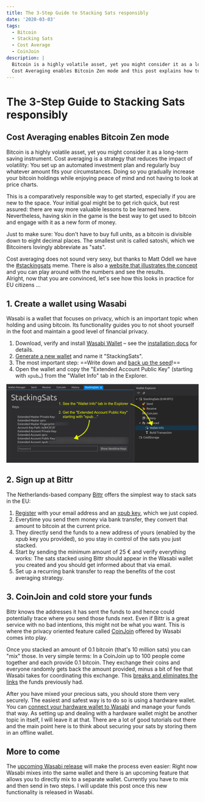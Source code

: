 ```yaml
---
title: The 3-Step Guide to Stacking Sats responsibly
date: '2020-03-03'
tags:
  - Bitcoin
  - Stacking Sats
  - Cost Average
  - CoinJoin
description: |
  Bitcoin is a highly volatile asset, yet you might consider it as a long-term saving instrument.
  Cost Averaging enables Bitcoin Zen mode and this post explains how to stack sats responsibly.
---
```

# The 3-Step Guide to Stacking Sats responsibly

## Cost Averaging enables Bitcoin Zen mode

Bitcoin is a highly volatile asset, yet you might consider it as a long-term saving instrument.
Cost averaging is a strategy that reduces the impact of volatility:
You set up an automated investment plan and regularly buy whatever amount fits your circumstances.
Doing so you gradually increase your bitcoin holdings while enjoying peace of mind and not having to look at price charts.

This is a comparatively responsible way to get started, especially if you are new to the space.
Your initial goal might be to get rich quick, but rest assured: there are way more valuable lessons to be learned here.
Nevertheless, having skin in the game is the best way to get used to bitcoin and engage with it as a new form of money.

<p class="note">
Just to make sure:
You don't have to buy full units, as a bitcoin is divisible down to eight decimal places.
The smallest unit is called satoshi, which we Bitcoiners lovingly abbreviate as "sats".
</p>

Cost averaging does not sound very sexy, but thanks to Matt Odell we have the [#stackingsats](https://twitter.com/matt_odell/status/1117222441867194374) meme.
There is also a [website that illustrates the concept](https://dcabtc.com/) and you can play around with the numbers and see the results.
<br>
Alright, now that you are convinced, let's see how this looks in practice for EU citizens …

## 1. Create a wallet using Wasabi

Wasabi is a wallet that focuses on privacy, which is an important topic when holding and using bitcoin.
Its functionality guides you to not shoot yourself in the foot and maintain a good level of financial privacy.

1. Download, verify and install [Wasabi Wallet](https://wasabiwallet.io/) – see the [installation docs](https://docs.wasabiwallet.io/using-wasabi/InstallPackage.html) for details.
2. [Generate a new wallet](https://docs.wasabiwallet.io/using-wasabi/WalletGeneration.html#generating-the-wallet-step-by-step) and name it "StackingSats".
3. The most important step: ==Write down and [back up the seed](https://docs.wasabiwallet.io/using-wasabi/WalletGeneration.html#backup)!==
4. Open the wallet and copy the "Extended Account Public Key" (starting with `xpub…`) from the "Wallet Info" tab in the Explorer.

![Wasabi Wallet Info: Copy the xpub key, which we need in the next step](/images/stacking-sats/wasabi-wallet-info.png)

## 2. Sign up at Bittr

The Netherlands-based company [Bittr](https://getbittr.com/) offers the simplest way to stack sats in the EU:

1. [Register](https://getbittr.com/save-bitcoin) with your email address and an [xpub key](https://getbittr.com/blog/bittr-implements-extended-public-keys-xpub-ypub-zpub), which we just copied.
2. Everytime you send them money via bank transfer, they convert that amount to bitcoin at the current price.
3. They directly send the funds to a new address of yours (enabled by the xpub key you provided), so you stay in control of the sats you just stacked.
4. Start by sending the minimum amount of 25 &euro; and verify everything works:
   The sats stacked using Bittr should appear in the Wasabi wallet you created and you should get informed about that via email.
5. Set up a recurring bank transfer to reap the benefits of the cost averaging strategy.

## 3. CoinJoin and cold store your funds

Bittr knows the addresses it has sent the funds to and hence could potentially trace where you send those funds next.
Even if Bittr is a great service with no bad intentions, this might not be what you want.
This is where the privacy oriented feature called [CoinJoin](https://docs.wasabiwallet.io/using-wasabi/CoinJoin.html) offered by Wasabi comes into play.

Once you stacked an amount of 0.1 bitcoin (that's 10 million sats) you can "mix" those.
In very simple terms: In a CoinJoin up to 100 people come together and each provide 0.1 bitcoin.
They exchange their coins and everyone randomly gets back the amount provided, minus a bit of fee that Wasabi takes for coordinating this exchange.
This [breaks and eliminates the links](https://6102bitcoin.com/coinjoin-overview/) the funds previously had.

After you have mixed your precious sats, you should store them very securely.
The easiest and safest way is to do so is using a hardware wallet.
You can [connect your hardware wallet to Wasabi](https://docs.wasabiwallet.io/using-wasabi/ColdWasabi.html) and manage your funds that way.
As setting up and dealing with a hardware wallet might be another topic in itself, I will leave it at that.
There are a lot of good tutorials out there and the main point here is to think about securing your sats by storing them in an offline wallet.

## More to come

The [upcoming Wasabi release](https://twitter.com/HillebrandMax/status/1235537190970515457) will make the process even easier:
Right now Wasabi mixes into the same wallet and there is an upcoming feature that allows you to directly mix to a separate wallet.
Currently you have to mix and then send in two steps.
I will update this post once this new functionality is released in Wasabi.
